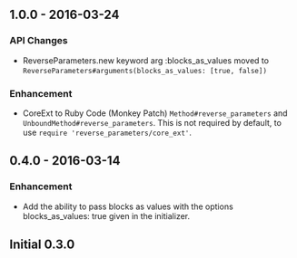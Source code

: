 ## 1.0.0 - 2016-03-24

### API Changes
- ReverseParameters.new keyword arg :blocks_as_values moved to `ReverseParameters#arguments(blocks_as_values: [true, false])`

### Enhancement
- CoreExt to Ruby Code (Monkey Patch) `Method#reverse_parameters` and  `UnboundMethod#reverse_parameters`. This is not required by default, to use `require 'reverse_parameters/core_ext'`.

## 0.4.0 - 2016-03-14

### Enhancement
- Add the ability to pass blocks as values with the options blocks_as_values: true given in the initializer. 

## Initial 0.3.0

